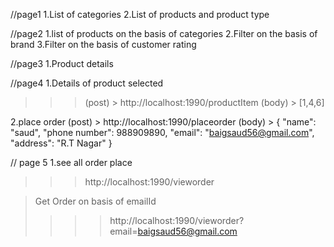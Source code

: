 //page1
1.List of categories
2.List of products and product type

//page2 
1.list of products on the basis of categories
2.Filter on the basis of brand
3.Filter on the basis of customer rating

//page3
1.Product details

//page4
1.Details of product selected
>>> (post) > http://localhost:1990/productItem
>>> (body) > [1,4,6]

2.place order
(post) > http://localhost:1990/placeorder
(body) > 
{
    "name": "saud",
    "phone number": 988909890,
    "email": "baigsaud56@gmail.com",
    "address": "R.T Nagar"
}

// page 5
1.see all order place
>>> http://localhost:1990/vieworder

> Get Order on basis of emailId
>>>> http://localhost:1990/vieworder?email=baigsaud56@gmail.com
